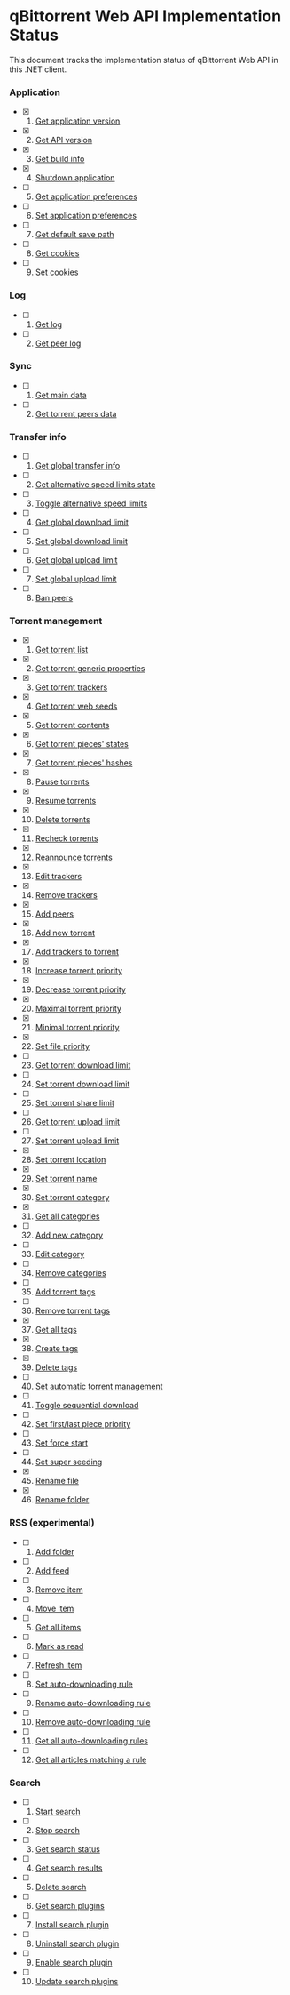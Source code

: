 # qBittorrent Web API Implementation Status

This document tracks the implementation status of qBittorrent Web API in this .NET client.
### Application

- [x] 1. [Get application version](https://github.com/qbittorrent/qBittorrent/wiki/WebUI-API-(qBittorrent-5.0)#get-application-version)
- [x] 2. [Get API version](https://github.com/qbittorrent/qBittorrent/wiki/WebUI-API-(qBittorrent-5.0)#get-api-version)
- [x] 3. [Get build info](https://github.com/qbittorrent/qBittorrent/wiki/WebUI-API-(qBittorrent-5.0)#get-build-info)
- [x] 4. [Shutdown application](https://github.com/qbittorrent/qBittorrent/wiki/WebUI-API-(qBittorrent-5.0)#shutdown-application)
- [ ] 5. [Get application preferences](https://github.com/qbittorrent/qBittorrent/wiki/WebUI-API-(qBittorrent-5.0)#get-application-preferences)
- [ ] 6. [Set application preferences](https://github.com/qbittorrent/qBittorrent/wiki/WebUI-API-(qBittorrent-5.0)#set-application-preferences)
- [ ] 7. [Get default save path](https://github.com/qbittorrent/qBittorrent/wiki/WebUI-API-(qBittorrent-5.0)#get-default-save-path)
- [ ] 8. [Get cookies](https://github.com/qbittorrent/qBittorrent/wiki/WebUI-API-(qBittorrent-5.0)#get-cookies)
- [ ] 9. [Set cookies](https://github.com/qbittorrent/qBittorrent/wiki/WebUI-API-(qBittorrent-5.0)#set-cookies)

### Log
- [ ] 1. [Get log](https://github.com/qbittorrent/qBittorrent/wiki/WebUI-API-(qBittorrent-5.0)#get-log)
- [ ] 2. [Get peer log](https://github.com/qbittorrent/qBittorrent/wiki/WebUI-API-(qBittorrent-5.0)#get-peer-log)
### Sync
- [ ] 1. [Get main data](https://github.com/qbittorrent/qBittorrent/wiki/WebUI-API-(qBittorrent-5.0)#get-main-data)
- [ ] 2. [Get torrent peers data](https://github.com/qbittorrent/qBittorrent/wiki/WebUI-API-(qBittorrent-5.0)#get-torrent-peers-data)

### Transfer info

- [ ] 1. [Get global transfer info](https://github.com/qbittorrent/qBittorrent/wiki/WebUI-API-(qBittorrent-5.0)#get-global-transfer-info)
- [ ] 2. [Get alternative speed limits state](https://github.com/qbittorrent/qBittorrent/wiki/WebUI-API-(qBittorrent-5.0)#get-alternative-speed-limits-state)
- [ ] 3. [Toggle alternative speed limits](https://github.com/qbittorrent/qBittorrent/wiki/WebUI-API-(qBittorrent-5.0)#toggle-alternative-speed-limits)
- [ ] 4. [Get global download limit](https://github.com/qbittorrent/qBittorrent/wiki/WebUI-API-(qBittorrent-5.0)#get-global-download-limit)
- [ ] 5. [Set global download limit](https://github.com/qbittorrent/qBittorrent/wiki/WebUI-API-(qBittorrent-5.0)#set-global-download-limit)
- [ ] 6. [Get global upload limit](https://github.com/qbittorrent/qBittorrent/wiki/WebUI-API-(qBittorrent-5.0)#get-global-upload-limit)
- [ ] 7. [Set global upload limit](https://github.com/qbittorrent/qBittorrent/wiki/WebUI-API-(qBittorrent-5.0)#set-global-upload-limit)
- [ ] 8. [Ban peers](https://github.com/qbittorrent/qBittorrent/wiki/WebUI-API-(qBittorrent-5.0)#ban-peers)
### Torrent management
- [x] 1. [Get torrent list](https://github.com/qbittorrent/qBittorrent/wiki/WebUI-API-(qBittorrent-5.0)#get-torrent-list)
- [x] 2. [Get torrent generic properties](https://github.com/qbittorrent/qBittorrent/wiki/WebUI-API-(qBittorrent-5.0)#get-torrent-generic-properties)
- [x] 3. [Get torrent trackers](https://github.com/qbittorrent/qBittorrent/wiki/WebUI-API-(qBittorrent-5.0)#get-torrent-trackers)
- [x] 4. [Get torrent web seeds](https://github.com/qbittorrent/qBittorrent/wiki/WebUI-API-(qBittorrent-5.0)#get-torrent-web-seeds)
- [x] 5. [Get torrent contents](https://github.com/qbittorrent/qBittorrent/wiki/WebUI-API-(qBittorrent-5.0)#get-torrent-contents)
- [x] 6. [Get torrent pieces' states](https://github.com/qbittorrent/qBittorrent/wiki/WebUI-API-(qBittorrent-5.0)#get-torrent-pieces-states)
- [x] 7. [Get torrent pieces' hashes](https://github.com/qbittorrent/qBittorrent/wiki/WebUI-API-(qBittorrent-5.0)#get-torrent-pieces-hashes)
- [x] 8. [Pause torrents](https://github.com/qbittorrent/qBittorrent/wiki/WebUI-API-(qBittorrent-5.0)#pause-torrents)
- [x] 9. [Resume torrents](https://github.com/qbittorrent/qBittorrent/wiki/WebUI-API-(qBittorrent-5.0)#resume-torrents)
- [x] 10. [Delete torrents](https://github.com/qbittorrent/qBittorrent/wiki/WebUI-API-(qBittorrent-5.0)#delete-torrents)
- [x] 11. [Recheck torrents](https://github.com/qbittorrent/qBittorrent/wiki/WebUI-API-(qBittorrent-5.0)#recheck-torrents)
- [x] 12. [Reannounce torrents](https://github.com/qbittorrent/qBittorrent/wiki/WebUI-API-(qBittorrent-5.0)#reannounce-torrents)
- [x] 13. [Edit trackers](https://github.com/qbittorrent/qBittorrent/wiki/WebUI-API-(qBittorrent-5.0)#edit-trackers)
- [x] 14. [Remove trackers](https://github.com/qbittorrent/qBittorrent/wiki/WebUI-API-(qBittorrent-5.0)#remove-trackers)
- [x] 15. [Add peers](https://github.com/qbittorrent/qBittorrent/wiki/WebUI-API-(qBittorrent-5.0)#add-peers)
- [x] 16. [Add new torrent](https://github.com/qbittorrent/qBittorrent/wiki/WebUI-API-(qBittorrent-5.0)#add-new-torrent)
- [x] 17. [Add trackers to torrent](https://github.com/qbittorrent/qBittorrent/wiki/WebUI-API-(qBittorrent-5.0)#add-trackers-to-torrent)
- [x] 18. [Increase torrent priority](https://github.com/qbittorrent/qBittorrent/wiki/WebUI-API-(qBittorrent-5.0)#increase-torrent-priority)
- [x] 19. [Decrease torrent priority](https://github.com/qbittorrent/qBittorrent/wiki/WebUI-API-(qBittorrent-5.0)#decrease-torrent-priority)
- [x] 20. [Maximal torrent priority](https://github.com/qbittorrent/qBittorrent/wiki/WebUI-API-(qBittorrent-5.0)#maximal-torrent-priority)
- [x] 21. [Minimal torrent priority](https://github.com/qbittorrent/qBittorrent/wiki/WebUI-API-(qBittorrent-5.0)#minimal-torrent-priority)
- [x] 22. [Set file priority](https://github.com/qbittorrent/qBittorrent/wiki/WebUI-API-(qBittorrent-5.0)#set-file-priority)
- [ ] 23. [Get torrent download limit](https://github.com/qbittorrent/qBittorrent/wiki/WebUI-API-(qBittorrent-5.0)#get-torrent-download-limit)
- [ ] 24. [Set torrent download limit](https://github.com/qbittorrent/qBittorrent/wiki/WebUI-API-(qBittorrent-5.0)#set-torrent-download-limit)
- [ ] 25. [Set torrent share limit](https://github.com/qbittorrent/qBittorrent/wiki/WebUI-API-(qBittorrent-5.0)#set-torrent-share-limit)
- [ ] 26. [Get torrent upload limit](https://github.com/qbittorrent/qBittorrent/wiki/WebUI-API-(qBittorrent-5.0)#get-torrent-upload-limit)
- [ ] 27. [Set torrent upload limit](https://github.com/qbittorrent/qBittorrent/wiki/WebUI-API-(qBittorrent-5.0)#set-torrent-upload-limit)
- [x] 28. [Set torrent location](https://github.com/qbittorrent/qBittorrent/wiki/WebUI-API-(qBittorrent-5.0)#set-torrent-location)
- [x] 29. [Set torrent name](https://github.com/qbittorrent/qBittorrent/wiki/WebUI-API-(qBittorrent-5.0)#set-torrent-name)
- [x] 30. [Set torrent category](https://github.com/qbittorrent/qBittorrent/wiki/WebUI-API-(qBittorrent-5.0)#set-torrent-category)
- [x] 31. [Get all categories](https://github.com/qbittorrent/qBittorrent/wiki/WebUI-API-(qBittorrent-5.0)#get-all-categories)
- [ ] 32. [Add new category](https://github.com/qbittorrent/qBittorrent/wiki/WebUI-API-(qBittorrent-5.0)#add-new-category)
- [ ] 33. [Edit category](https://github.com/qbittorrent/qBittorrent/wiki/WebUI-API-(qBittorrent-5.0)#edit-category)
- [ ] 34. [Remove categories](https://github.com/qbittorrent/qBittorrent/wiki/WebUI-API-(qBittorrent-5.0)#remove-categories)
- [ ] 35. [Add torrent tags](https://github.com/qbittorrent/qBittorrent/wiki/WebUI-API-(qBittorrent-5.0)#add-torrent-tags)
- [ ] 36. [Remove torrent tags](https://github.com/qbittorrent/qBittorrent/wiki/WebUI-API-(qBittorrent-5.0)#remove-torrent-tags)
- [x] 37. [Get all tags](https://github.com/qbittorrent/qBittorrent/wiki/WebUI-API-(qBittorrent-5.0)#get-all-tags)
- [x] 38. [Create tags](https://github.com/qbittorrent/qBittorrent/wiki/WebUI-API-(qBittorrent-5.0)#create-tags)
- [x] 39. [Delete tags](https://github.com/qbittorrent/qBittorrent/wiki/WebUI-API-(qBittorrent-5.0)#delete-tags)
- [ ] 40. [Set automatic torrent management](https://github.com/qbittorrent/qBittorrent/wiki/WebUI-API-(qBittorrent-5.0)#set-automatic-torrent-management)
- [ ] 41. [Toggle sequential download](https://github.com/qbittorrent/qBittorrent/wiki/WebUI-API-(qBittorrent-5.0)#toggle-sequential-download)
- [ ] 42. [Set first/last piece priority](https://github.com/qbittorrent/qBittorrent/wiki/WebUI-API-(qBittorrent-5.0)#set-firstlast-piece-priority)
- [ ] 43. [Set force start](https://github.com/qbittorrent/qBittorrent/wiki/WebUI-API-(qBittorrent-5.0)#set-force-start)
- [ ] 44. [Set super seeding](https://github.com/qbittorrent/qBittorrent/wiki/WebUI-API-(qBittorrent-5.0)#set-super-seeding)
- [x] 45. [Rename file](https://github.com/qbittorrent/qBittorrent/wiki/WebUI-API-(qBittorrent-5.0)#rename-file)
- [x] 46. [Rename folder](https://github.com/qbittorrent/qBittorrent/wiki/WebUI-API-(qBittorrent-5.0)#rename-folder)

### RSS (experimental)

- [ ] 1. [Add folder](https://github.com/qbittorrent/qBittorrent/wiki/WebUI-API-(qBittorrent-5.0)#add-folder)
- [ ] 2. [Add feed](https://github.com/qbittorrent/qBittorrent/wiki/WebUI-API-(qBittorrent-5.0)#add-feed)
- [ ] 3. [Remove item](https://github.com/qbittorrent/qBittorrent/wiki/WebUI-API-(qBittorrent-5.0)#remove-item)
- [ ] 4. [Move item](https://github.com/qbittorrent/qBittorrent/wiki/WebUI-API-(qBittorrent-5.0)#move-item)
- [ ] 5. [Get all items](https://github.com/qbittorrent/qBittorrent/wiki/WebUI-API-(qBittorrent-5.0)#get-all-items)
- [ ] 6. [Mark as read](https://github.com/qbittorrent/qBittorrent/wiki/WebUI-API-(qBittorrent-5.0)#mark-as-read)
- [ ] 7. [Refresh item](https://github.com/qbittorrent/qBittorrent/wiki/WebUI-API-(qBittorrent-5.0)#refresh-item)
- [ ] 8. [Set auto-downloading rule](https://github.com/qbittorrent/qBittorrent/wiki/WebUI-API-(qBittorrent-5.0)#set-auto-downloading-rule)
- [ ] 9. [Rename auto-downloading rule](https://github.com/qbittorrent/qBittorrent/wiki/WebUI-API-(qBittorrent-5.0)#rename-auto-downloading-rule)
- [ ] 10. [Remove auto-downloading rule](https://github.com/qbittorrent/qBittorrent/wiki/WebUI-API-(qBittorrent-5.0)#remove-auto-downloading-rule)
- [ ] 11. [Get all auto-downloading rules](https://github.com/qbittorrent/qBittorrent/wiki/WebUI-API-(qBittorrent-5.0)#get-all-auto-downloading-rules)
- [ ] 12. [Get all articles matching a rule](https://github.com/qbittorrent/qBittorrent/wiki/WebUI-API-(qBittorrent-5.0)#get-all-articles-matching-a-rule)
### Search
- [ ] 1. [Start search](https://github.com/qbittorrent/qBittorrent/wiki/WebUI-API-(qBittorrent-5.0)#start-search)
- [ ] 2. [Stop search](https://github.com/qbittorrent/qBittorrent/wiki/WebUI-API-(qBittorrent-5.0)#stop-search)
- [ ] 3. [Get search status](https://github.com/qbittorrent/qBittorrent/wiki/WebUI-API-(qBittorrent-5.0)#get-search-status)
- [ ] 4. [Get search results](https://github.com/qbittorrent/qBittorrent/wiki/WebUI-API-(qBittorrent-5.0)#get-search-results)
- [ ] 5. [Delete search](https://github.com/qbittorrent/qBittorrent/wiki/WebUI-API-(qBittorrent-5.0)#delete-search)
- [ ] 6. [Get search plugins](https://github.com/qbittorrent/qBittorrent/wiki/WebUI-API-(qBittorrent-5.0)#get-search-plugins)
- [ ] 7. [Install search plugin](https://github.com/qbittorrent/qBittorrent/wiki/WebUI-API-(qBittorrent-5.0)#install-search-plugin)
- [ ] 8. [Uninstall search plugin](https://github.com/qbittorrent/qBittorrent/wiki/WebUI-API-(qBittorrent-5.0)#uninstall-search-plugin)
- [ ] 9. [Enable search plugin](https://github.com/qbittorrent/qBittorrent/wiki/WebUI-API-(qBittorrent-5.0)#enable-search-plugin)
- [ ] 10. [Update search plugins](https://github.com/qbittorrent/qBittorrent/wiki/WebUI-API-(qBittorrent-5.0)#update-search-plugins)